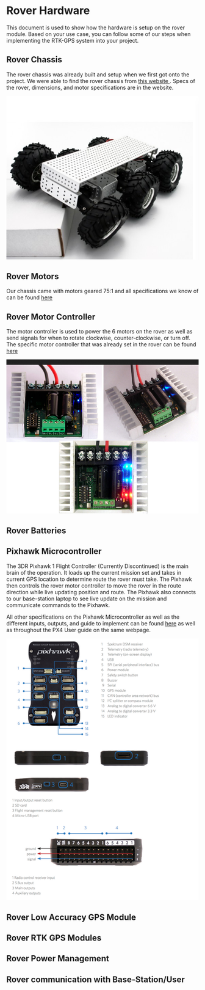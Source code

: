 # Rover Hardware

This document is used to show how the hardware is setup on the rover module. Based on your use case, you can follow some of our steps when implementing the RTK-GPS system into your project.

## Rover Chassis

<p align>
The rover chassis was already built and setup when we first got onto the project. We were able to find the rover chassis from <a href = https://www.generationrobots.com/en/401506-wild-thumper-6x6-chassis-with-75-1-motors.html> this website </a>. Specs of the rover, dimensions, and motor specifications are in the website.
</p>

<p align ="center">
  <img src = "https://github.com/williamdb19/RTK-GPS_Implementation/blob/main/Hardware/Images/Screenshot%20from%202022-03-28%2014-20-21.png" />
</p>


## Rover Motors

Our chassis came with motors geared 75:1 and all specifications we know of can be found <a href = https://www.generationrobots.com/en/401506-wild-thumper-6x6-chassis-with-75-1-motors.html> here </a>

## Rover Motor Controller

The motor controller is used to power the 6 motors on the rover as well as send signals for when to rotate clockwise, counter-clockwise, or turn off. The specific motor controller that was already set in the rover can be found <a href = "https://www.dimensionengineering.com/products/sabertooth2x25">here</a>

<p align = "center">
  <img src = "https://github.com/williamdb19/RTK-GPS_Implementation/blob/main/Hardware/Images/Screenshot%20from%202022-03-28%2014-46-53.png" />
</p>
  
## Rover Batteries

## Pixhawk Microcontroller

The 3DR Pixhawk 1 Flight Controller (Currently Discontinued) is the main brain of the operation. It loads up the current mission set and takes in current GPS location to determine route the rover must take. The Pixhawk then controls the rover motor controller to move the rover in the route direction while live updating position and route. The Pixhawk also connects to our base-station laptop to see live update on the mission and communicate commands to the Pixhawk.

All other specifications on the Pixhawk Microcontroller as well as the different inputs, outputs, and guide to implement can be found <a href = "https://docs.px4.io/master/en/flight_controller/pixhawk.html">here</a> as well as throughout the PX4 User guide on the same webpage.

<p align = "center">
  <img src = "https://github.com/williamdb19/RTK-GPS_Implementation/blob/main/Hardware/Images/Screenshot%20from%202022-03-28%2014-50-32.png" />
</p>

## Rover Low Accuracy GPS Module

## Rover RTK GPS Modules

## Rover Power Management

## Rover communication with Base-Station/User
